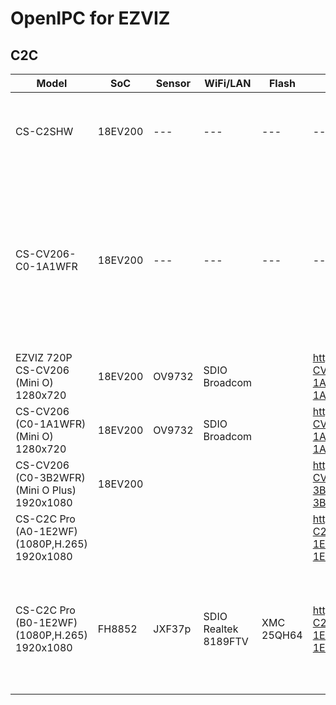 # OpenIPC for EZVIZ



## C2C
| Model | SoC | Sensor | WiFi/LAN | Flash | Firmware | Additional |
| --- | --- | --- | --- | --- | --- | --- | 
| CS-C2SHW | 18EV200 | --- | --- | --- | --- | ![CS-C2SHW](https://user-images.githubusercontent.com/1933140/232224589-fe92dded-2700-4313-a5e7-679c10df3c95.jpg) ![CS-C2SHW-A](https://user-images.githubusercontent.com/1933140/232224604-d0e36106-6ce6-4ab2-995b-1fd78714adce.jpg) ![CS-C2SHW-B](https://user-images.githubusercontent.com/1933140/232224620-225d438a-b456-4a14-a89a-589c602fb7b6.jpg) | 
| CS-CV206-C0-1A1WFR | 18EV200 | --- | --- | --- | --- | ![CS-CV206-C0-1A1WFR](https://user-images.githubusercontent.com/1933140/232224646-e476400f-e293-4cea-94f5-bd1792488858.jpg) ![CS-CV206-C0-1A1WFR-A](https://user-images.githubusercontent.com/1933140/232224661-2238ae36-5034-4f12-a1f2-106ea37220cc.jpg) ![CS-CV206-C0-1A1WFR-B](https://user-images.githubusercontent.com/1933140/232224676-544570c7-b1f2-48be-be0b-9a8d6cbb9e71.jpg) | 
| EZVIZ 720P CS-CV206 (Mini O) 1280x720 | 18EV200 | OV9732 | SDIO Broadcom |  |  http://usdownload.ezvizlife.com/device/CS-CV206-C0-1A1WFR/2.0/CS-CV206-C0-1A1WFR.dav From GH [CS-CV206-C0-1A1WFR.zip](https://github.com/FlyRouter/device-ezviz/files/11226434/CS-CV206-C0-1A1WFR.zip)  | ![EZVIZ720P](https://user-images.githubusercontent.com/1933140/231879932-02bcdb45-6ba5-4de1-b10c-3b10cb60ff4d.jpg) |
| CS-CV206 (C0-1A1WFR) (Mini O) 1280x720 | 18EV200 | OV9732 | SDIO Broadcom |  | http://usdownload.ezvizlife.com/device/CS-CV206-C0-1A1WFR/2.0/CS-CV206-C0-1A1WFR.dav From GH [CS-CV206-C0-1A1WFR.zip](https://github.com/FlyRouter/device-ezviz/files/11226434/CS-CV206-C0-1A1WFR.zip) | ![C0-1A1WFR](https://user-images.githubusercontent.com/1933140/231878722-e57344a8-912d-4779-aadd-545332c6b0d6.jpg) |
| CS-CV206 (C0-3B2WFR) (Mini O Plus) 1920x1080 | 18EV200 |  |  |  | http://usdownload.ezvizlife.com/device/CS-CV206-C0-3B2WFR/2.0/CS-CV206-C0-3B2WFR.dav  From GH [CS-CV206-C0-3B2WFR.zip](https://github.com/FlyRouter/device-ezviz/files/11226315/CS-CV206-C0-3B2WFR.zip) | ![C0-3B2WFR](https://user-images.githubusercontent.com/1933140/231879367-918625e2-bf22-4bb0-b554-d2b437ae2ceb.jpg) |
| CS-C2C Pro (A0-1E2WF) (1080P,H.265) 1920x1080 |  |  |  |  | http://usdownload.ezvizlife.com/device/CS-C2C-A0-1E2WF/2.0/CS-C2C-A0-1E2WF.dav From GH [CS-C2C-A0-1E2WF.zip](https://github.com/FlyRouter/device-ezviz/files/11226655/CS-C2C-A0-1E2WF.zip) | |
| CS-C2C Pro (B0-1E2WF) (1080P,H.265) 1920x1080 | FH8852 | JXF37p | SDIO Realtek 8189FTV | XMC 25QH64 | http://usdownload.ezvizlife.com/device/CS-C2C-B0-1E2WF/2.0/CS-C2C-B0-1E2WF.dav From GH [CS-C2C-B0-1E2WF.zip](https://github.com/FlyRouter/device-ezviz/files/11226454/CS-C2C-B0-1E2WF.zip) | SoC marked as HK-2018-11 ![B0-1E2WF](https://user-images.githubusercontent.com/1933140/231880531-702d4670-368b-47da-b06f-869d36620480.jpg) ![B0-1E2WF-A](https://user-images.githubusercontent.com/1933140/231883894-38490cbd-d140-4e97-8935-6066c195b8c0.jpg) ![B0-1E2WF-B](https://user-images.githubusercontent.com/1933140/231883914-a804db58-af17-48dc-a876-dc5aa26b8dd1.jpg) |












